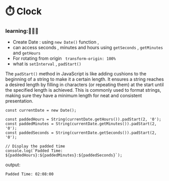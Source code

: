 # ⏱️ Clock 

### learning:👩🏻‍💻
- Create Date : using `new Date()` function ,
- can access seconds , minutes and hours using `getSeconds` , `getMinutes` and `getHours`
- For rotating from origin ` transform-origin: 100%`
- what is `setInterval` , `padStart()`


 The `padStart()` method in JavaScript is like adding cushions to the beginning of a string to make it a certain length. It ensures a string reaches a desired length by filling in characters (or repeating them) at the start until the specified length is achieved. This is commonly used to format strings, making sure they have a minimum length for neat and consistent presentation.

 ``` 
 const currentDate = new Date();

const paddedHours = String(currentDate.getHours()).padStart(2, '0');
const paddedMinutes = String(currentDate.getMinutes()).padStart(2, '0');
const paddedSeconds = String(currentDate.getSeconds()).padStart(2, '0');

// Display the padded time
console.log(`Padded Time: ${paddedHours}:${paddedMinutes}:${paddedSeconds}`);

```
output:
```
Padded Time: 02:08:00

```


